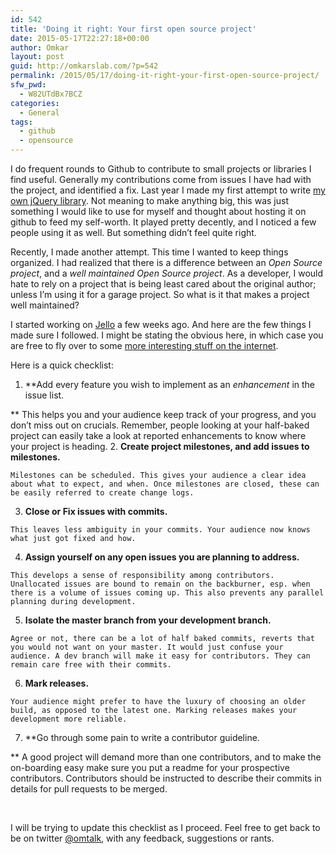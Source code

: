 ```yaml
---
id: 542
title: 'Doing it right: Your first open source project'
date: 2015-05-17T22:27:18+00:00
author: Omkar
layout: post
guid: http://omkarslab.com/?p=542
permalink: /2015/05/17/doing-it-right-your-first-open-source-project/
sfw_pwd:
  - W82UTdBx7BCZ
categories:
  - General
tags:
  - github
  - opensource
---
```

I do frequent rounds to Github to contribute to small projects or libraries I find useful. Generally my contributions come from issues I have had with the project, and identified a fix. Last year I made my first attempt to write <a href="https://github.com/omkarkhair/jsonTable" target="_blank">my own jQuery library</a>. Not meaning to make anything big, this was just something I would like to use for myself and thought about hosting it on github to feed my self-worth. It played pretty decently, and I noticed a few people using it as well. But something didn&#8217;t feel quite right.

Recently, I made another attempt. This time I wanted to keep things organized. I had realized that there is a difference between an _Open Source project_, and a _well maintained Open Source project_. As a developer, I would hate to rely on a project that is being least cared about the original author; unless I&#8217;m using it for a garage project. So what is it that makes a project well maintained?

I started working on <a href="https://github.com/omkarkhair/sp-jello" target="_blank">Jello</a> a few weeks ago. And here are the few things I made sure I followed. I might be stating the obvious here, in which case you are free to fly over to some <a href="http://theoatmeal.com/" target="_blank">more interesting stuff on the internet</a>.

Here is a quick checklist:

  1. **Add every feature you wish to implement as an _enhancement_ in the issue list.
  
** This helps you and your audience keep track of your progress, and you don&#8217;t miss out on crucials. Remember, people looking at your half-baked project can easily take a look at reported enhancements to know where your project is heading.
  2. **Create project milestones, and add issues to milestones.**
  
    Milestones can be scheduled. This gives your audience a clear idea about what to expect, and when. Once milestones are closed, these can be easily referred to create change logs.
  3. **Close or Fix issues with commits.**
  
    This leaves less ambiguity in your commits. Your audience now knows what just got fixed and how.
  4. **Assign yourself on any open issues you are planning to address.**
  
    This develops a sense of responsibility among contributors. Unallocated issues are bound to remain on the backburner, esp. when there is a volume of issues coming up. This also prevents any parallel planning during development.
  5. **Isolate the master branch from your development branch.**
  
    Agree or not, there can be a lot of half baked commits, reverts that you would not want on your master. It would just confuse your audience. A dev branch will make it easy for contributors. They can remain care free with their commits.
  6. **Mark releases.**
  
    Your audience might prefer to have the luxury of choosing an older build, as opposed to the latest one. Marking releases makes your development more reliable.
  7. **Go through some pain to write a contributor guideline.
  
** A good project will demand more than one contributors, and to make the on-boarding easy make sure you put a readme for your prospective contributors. Contributors should be instructed to describe their commits in details for pull requests to be merged.

&nbsp;

I will be trying to update this checklist as I proceed. Feel free to get back to be on twitter <a href="https://twitter.com/omtalk" target="_blank">@omtalk</a>, with any feedback, suggestions or rants.

&nbsp;